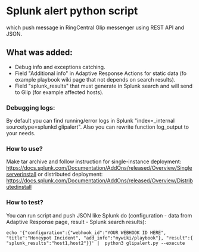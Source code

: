 # Splunk alert python script
which push message in RingCentral Glip messenger using REST API and JSON.

## What was added:
- Debug info and exceptions catching.
- Field "Additional info" in Adaptive Response Actions for static data (fo example playbook wiki page that not depends on search results).
- Field "splunk_results" that must generate in Splunk search and will send to Glip (for example affected hosts).

### Debugging logs:
By default you can find running/error logs in Splunk "index=_internal sourcetype=splunkd glipalert". Also you can rewrite function log_output to your needs.

### How to use?
Make tar archive and follow instruction for single-instance deployment: https://docs.splunk.com/Documentation/AddOns/released/Overview/Singleserverinstall or distributed deployment: https://docs.splunk.com/Documentation/AddOns/released/Overview/Distributedinstall

### How to test?
 You can run script and push JSON like Splunk do (configuration - data from Adaptive Response page, result - Splunk search results):
 
`echo '{"configuration":{"webhook_id":"YOUR WEBHOOK ID HERE", "title":"Honeypot Incident", "add_info":"mywiki/playbook"}, "result":{ "splunk_results":"host1,host2"}}' |  python3 glipalert.py --execute`
